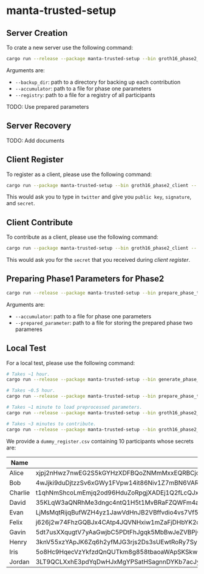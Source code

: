 # manta-trusted-setup

## Server Creation

To crate a new server use the following command: 

```sh
cargo run --release --package manta-trusted-setup --bin groth16_phase2_server -- --backup_dir . --accumulator path_to_phase_one_parameter --registry path_to_registry create
```

Arguments are:

* `--backup_dir`: path to a directory for backing up each contribution
* `--accumulator`: path to a file for phase one parameters
* `--registry`: path to a file for a registry of all participants

TODO: Use prepared parameters

## Server Recovery

TODO: Add documents

## Client Register

To register as a client, please use the following command:

```sh
cargo run --package manta-trusted-setup --bin groth16_phase2_client -- register
```

This would ask you to type in `twitter` and give you `public key`, `signature`, and `secret`.


## Client Contribute

To contribute as a client, please use the following command:

```sh
cargo run --package manta-trusted-setup --bin groth16_phase2_client -- contribute
```

This would ask you for the `secret` that you received during *client register*.

## Preparing Phase1 Parameters for Phase2

```sh
cargo run --release --package manta-trusted-setup --bin prepare_phase_two_parameters -- --accumulator path_to_phase_one_parameter --prepared_parameter path_to_prepared_phase_two_parameter
```

Arguments are:

* `--accumulator`: path to a file for phase one parameters
* `--prepared_parameter`: path to a file for storing the prepared phase two parameres

## Local Test

For a local test, please use the following command:

```sh
# Takes ~1 hour.
cargo run --release --package manta-trusted-setup --bin generate_phase_one_dummy_parameters

# Takes ~0.5 hour.
cargo run --release --package manta-trusted-setup --bin prepare_phase_two_parameters -- --accumulator dummy_phase_one_parameter.data --prepared_parameter prepared_phase_two_parameter.data

# Takes ~1 minute to load preprocessed parameters.
cargo run --release --package manta-trusted-setup --bin groth16_phase2_server -- --backup_dir . --preprocessed_parameters prepared_phase_two_parameter.data --registry dummy_register.csv create

# Takes ~3 minutes to contribute.
cargo run --release --package manta-trusted-setup --bin groth16_phase2_client -- contribute
```

We provide a `dummy_register.csv` containing $10$ participants whose secrets are:

| Name | Secret |
| --- | --- |
| Alice | xjpj2nHwz7nwEG2S5kGYHzXDFBQoZNMmMxxEQRBCjccCtUyL5JpYicCdkrPf1SUAHixJK6uEzHLmwMsFz5bK7N4 |
| Bob |  4wJjki9duDjtzzSv6xGWy1FVpw14it86Niv1Z7mBN6VARJBitnyuTJfb79iQGE2xGiwc3usGmXaBV4BfNd5PwKji |
| Charlie |  t1qhNmShcoLmEmjq2od96HduZoRpgjXADEj1Q2fLcQJxQkfKerHd6J6d6NZBenHLGmSbAzSkooVT31Grdj4dNr3 |
| David |  35KLqW3aQNRhMe3dngc4ntQ1H5t1MvBRaFZQWFm4aY2nUy6G8exRcp63NP911xpX4Wv3TjFBS7zs6w715eBvFJJd |
| Evan |  LjMsMqtRijqBufWZH4yz1JawVdHnJB2VBffvdio4vs7Vf5KSAXq6c1VYBQa8HE44SHAvT4ZfHwy6a9afJQPx7SP |
| Felix | j626j2w74FhzGQBJx4CAtp4JQVNHxiw1mZaFjDHbYK2qmsJownw2gRp5j8VF4qi9UzY17QJZXLKUrJQrnVfwrMo |
| Gavin |  5dt7usXXqugtV7yAaGwjbC5PDtFhJgqk5MbBwJeZVBPjGEHuhGGLkcUQc7s14vGzKdVR9TgPbYjnQdQRADsNHsKE |
| Henry |  3knV55xzYApJK6Zq6h2yfMJG3rjs2Ds3sUEwtRoRy7SyEa3mWUi8dih9tMS4FMejCkkxyAn15WQQnJP6XEKGVFvD |
| Iris | 5o8Hc9HqecVzYkfzdQnQUTkm8g858tbaoaWApSKSkw4eWSRJkm12xjtRgaqDbaXYHxNWFUB1MsWNm7914QEjRmdY |
| Jordan |  3LT9QCLXxhE3pdYqDwHJxMgYPSatHSagnnDYKb7acJyrrQysBp2hX9HFjhUYJYg4c5NnUDqRonZKCsa9ay3FyYfL |
